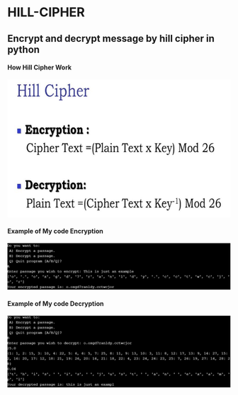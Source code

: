# HILL-CIPHER
<strong><h2>Encrypt and decrypt message by hill cipher in python</h2></strong>

<strong><h4>How Hill Cipher Work</h4></strong>

![How Hill Cipher Work](https://github.com/Akashsingh310/HILL-CIPHER/blob/master/hill%20cipher.png)


<strong><h4>Example of My code Encryption</h4></strong>
![Encryption](https://github.com/Akashsingh310/HILL-CIPHER/blob/master/encrypt.png)


<strong><h4>Example of My code Decryption</h4></strong>
![Decryption](https://github.com/Akashsingh310/HILL-CIPHER/blob/master/decrypt.png)



